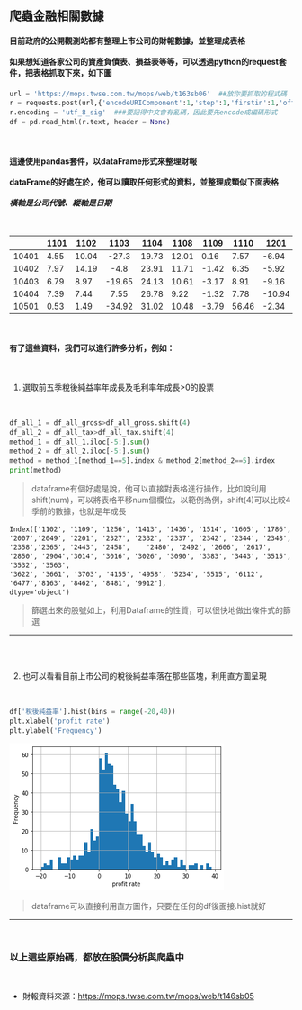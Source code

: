 ## 爬蟲金融相關數據
#### 目前政府的公開觀測站都有整理上市公司的財報數據，並整理成表格<br><br>如果想知道各家公司的資產負債表、損益表等等，可以透過python的request套件，把表格抓取下來，如下圖

```python
url = 'https://mops.twse.com.tw/mops/web/t163sb06'  ##放你要抓取的程式碼
r = requests.post(url,{'encodeURIComponent':1,'step':1,'firstin':1,'off':1,'isQuery':1,'TYPEK':'sii','year':str(year),'season':str(season)})
r.encoding = 'utf_8_sig'  ###要記得中文會有亂碼，因此要先encode成編碼形式
df = pd.read_html(r.text, header = None)
```

<br> 

#### 這邊使用pandas套件，以dataFrame形式來整理財報<br><br>dataFrame的好處在於，他可以讀取任何形式的資料，並整理成類似下面表格<br><br>_橫軸是公司代號、縱軸是日期_

<br>

|    |1101  | 1102 |  1103  | 1104  | 1108  | 1109 |  1110 |  1201  | 1203 | 1210 |
|----|----|----|:----:|----|----|----|----|----|----|----|
|10401  |4.55  |10.04 |-27.3  |19.73  |12.01   |0.16   |7.57  |-6.94   |12.28  |0.45 |
|10402   |7.97  |14.19  |-4.8  |23.91  |11.71  |-1.42   |6.35  |-5.92   |9.57  |0.59 |
|10403   |6.79   |8.97 |-19.65  |24.13  |10.61  |-3.17   |8.91  |-9.16   |9.24 |1.06 |
|10404   |7.39   |7.44  |7.55  |26.78   |9.22  |-1.32   |7.78  |-10.94  |6.93  |0.62  |
|10501   |0.53   |1.49 |-34.92  |31.02  |10.48  |-3.79  |56.46  |-2.34   |7.94 |3.37  |

<br>

#### 有了這些資料，我們可以進行許多分析，例如：
<br>


1. 選取前五季稅後純益率年成長及毛利率年成長>0的股票

<br>

```python
df_all_1 = df_all_gross>df_all_gross.shift(4)
df_all_2 = df_all_tax>df_all_tax.shift(4)
method_1 = df_all_1.iloc[-5:].sum()
method_2 = df_all_2.iloc[-5:].sum()
method = method_1[method_1==5].index & method_2[method_2==5].index
print(method)
```
> dataframe有個好處是說，他可以直接對表格進行操作，比如說利用shift(num)，可以將表格平移num個欄位，以範例為例，shift(4)可以比較4季前的數據，也就是年成長


    Index(['1102', '1109', '1256', '1413', '1436', '1514', '1605', '1786', '2007','2049', '2201', '2327', '2332', '2337', '2342', '2344', '2348', '2358','2365', '2443', '2458',    '2480', '2492', '2606', '2617', '2850', '2904','3014', '3016', '3026', '3090', '3383', '3443', '3515', '3532', '3563',
    '3622', '3661', '3703', '4155', '4958', '5234', '5515', '6112', '6477','8163', '8462', '8481', '9912'],
    dtype='object')
    
>篩選出來的股號如上，利用Dataframe的性質，可以很快地做出條件式的篩選

***
<br>
<br>

2. 也可以看看目前上市公司的稅後純益率落在那些區塊，利用直方圖呈現

<br>

```python
df['稅後純益率'].hist(bins = range(-20,40))
plt.xlabel('profit rate')
plt.ylabel('Frequency')
```

![img](股價分析與爬蟲/稅後純益直方圖.png)

> dataframe可以直接利用直方圖作，只要在任何的df後面接.hist就好

***

<br>

### 以上這些原始碼，都放在股價分析與爬蟲中

<br>

* 財報資料來源：https://mops.twse.com.tw/mops/web/t146sb05
